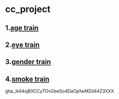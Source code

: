 # cc_project
## 1.[age train](age_train/age_readme.md)
## 2.[eye train](eye_train/eye_readme.md)
## 3.[gender train](gender_train/gender_readme.md)
## 4.[smoke train](smoke_test/smoke_readme.md)

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
